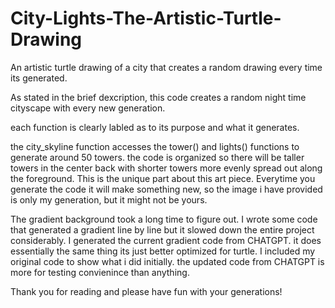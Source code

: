 # City-Lights-The-Artistic-Turtle-Drawing
An artistic turtle drawing of a city that creates a random drawing every time its generated.

As stated in the brief dexcription, this code creates a random night time cityscape with every new generation. 

each function is clearly labled as to its purpose and what it generates. 

the city_skyline function accesses the tower() and lights() functions to generate around 50 towers. the code is organized so there will be taller towers in the center back with shorter towers more evenly spread out along the foreground. This is the unique part about this art piece. Everytime you generate the code it will make something new, so the image i have provided is only my generation, but it might not be yours. 

The gradient background took a long time to figure out. I wrote some code that generated a gradient line by line but it slowed down the entire project considerably. I generated the current gradient code from CHATGPT. it does essentially the same thing its just better optimized for turtle. I included my original code to show what i did initially. the updated code from CHATGPT is more for testing convienince than anything.  

Thank you for reading and please have fun with your generations!
